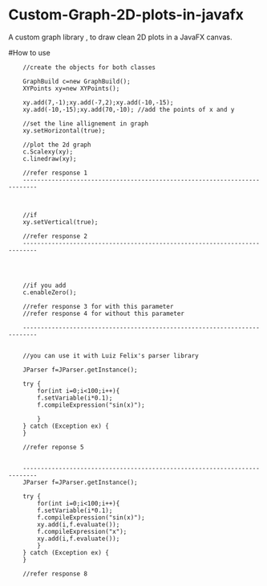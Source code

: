 # Custom-Graph-2D-plots-in-javafx
A custom graph library , to draw  clean 2D plots in a JavaFX canvas.

#How to use
        
        //create the objects for both classes
        
        GraphBuild c=new GraphBuild();
        XYPoints xy=new XYPoints();
        
        xy.add(7,-1);xy.add(-7,2);xy.add(-10,-15);
        xy.add(-10,-15);xy.add(70,-10); //add the points of x and y
        
        //set the line allignement in graph
        xy.setHorizontal(true);
        
        //plot the 2d graph
        c.Scalexy(xy);
        c.linedraw(xy);
        
        //refer response 1
        --------------------------------------------------------------------------
        
        
        
        //if
        xy.setVertical(true);
        
        //refer response 2
        --------------------------------------------------------------------------
        
        
        
        
        //if you add
        c.enableZero();
        
        //refer response 3 for with this parameter
        //refer response 4 for without this parameter
        
        --------------------------------------------------------------------------
        
        
        //you can use it with Luiz Felix's parser library
        
        JParser f=JParser.getInstance();
        
        try {
            for(int i=0;i<100;i++){
            f.setVariable(i*0.1);
            f.compileExpression("sin(x)");
            
            }   
        } catch (Exception ex) {
        }
        
        //refer reponse 5
        
        
        --------------------------------------------------------------------------
        JParser f=JParser.getInstance();
        
        try {
            for(int i=0;i<100;i++){
            f.setVariable(i*0.1);
            f.compileExpression("sin(x)");
            xy.add(i,f.evaluate());
            f.compileExpression("x");
            xy.add(i,f.evaluate());
            }   
        } catch (Exception ex) {
        }
      
        //refer response 8
